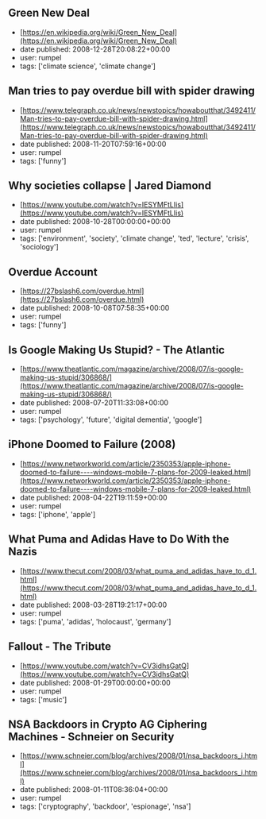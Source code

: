 ## Green New Deal
 - [https://en.wikipedia.org/wiki/Green_New_Deal](https://en.wikipedia.org/wiki/Green_New_Deal)
 - date published: 2008-12-28T20:08:22+00:00
 - user: rumpel
 - tags: ['climate science', 'climate change']

## Man tries to pay overdue bill with spider drawing
 - [https://www.telegraph.co.uk/news/newstopics/howaboutthat/3492411/Man-tries-to-pay-overdue-bill-with-spider-drawing.html](https://www.telegraph.co.uk/news/newstopics/howaboutthat/3492411/Man-tries-to-pay-overdue-bill-with-spider-drawing.html)
 - date published: 2008-11-20T07:59:16+00:00
 - user: rumpel
 - tags: ['funny']

## Why societies collapse | Jared Diamond
 - [https://www.youtube.com/watch?v=IESYMFtLIis](https://www.youtube.com/watch?v=IESYMFtLIis)
 - date published: 2008-10-28T00:00:00+00:00
 - user: rumpel
 - tags: ['environment', 'society', 'climate change', 'ted', 'lecture', 'crisis', 'sociology']

## Overdue Account
 - [https://27bslash6.com/overdue.html](https://27bslash6.com/overdue.html)
 - date published: 2008-10-08T07:58:35+00:00
 - user: rumpel
 - tags: ['funny']

## Is Google Making Us Stupid? - The Atlantic
 - [https://www.theatlantic.com/magazine/archive/2008/07/is-google-making-us-stupid/306868/](https://www.theatlantic.com/magazine/archive/2008/07/is-google-making-us-stupid/306868/)
 - date published: 2008-07-20T11:33:08+00:00
 - user: rumpel
 - tags: ['psychology', 'future', 'digital dementia', 'google']

## iPhone Doomed to Failure (2008)
 - [https://www.networkworld.com/article/2350353/apple-iphone-doomed-to-failure----windows-mobile-7-plans-for-2009-leaked.html](https://www.networkworld.com/article/2350353/apple-iphone-doomed-to-failure----windows-mobile-7-plans-for-2009-leaked.html)
 - date published: 2008-04-22T19:11:59+00:00
 - user: rumpel
 - tags: ['iphone', 'apple']

## What Puma and Adidas Have to Do With the Nazis
 - [https://www.thecut.com/2008/03/what_puma_and_adidas_have_to_d_1.html](https://www.thecut.com/2008/03/what_puma_and_adidas_have_to_d_1.html)
 - date published: 2008-03-28T19:21:17+00:00
 - user: rumpel
 - tags: ['puma', 'adidas', 'holocaust', 'germany']

## Fallout - The Tribute
 - [https://www.youtube.com/watch?v=CV3idhsGatQ](https://www.youtube.com/watch?v=CV3idhsGatQ)
 - date published: 2008-01-29T00:00:00+00:00
 - user: rumpel
 - tags: ['music']

## NSA Backdoors in Crypto AG Ciphering Machines - Schneier on Security
 - [https://www.schneier.com/blog/archives/2008/01/nsa_backdoors_i.html](https://www.schneier.com/blog/archives/2008/01/nsa_backdoors_i.html)
 - date published: 2008-01-11T08:36:04+00:00
 - user: rumpel
 - tags: ['cryptography', 'backdoor', 'espionage', 'nsa']

